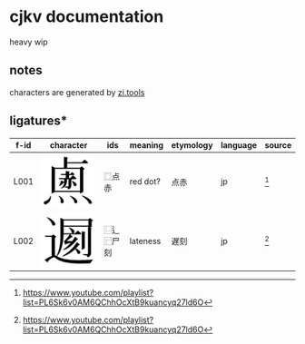 # cjkv documentation

heavy wip

## notes

characters are generated by [zi.tools](https://zi.tools/?secondary=ids)

## ligatures\*

| f-id | character             | ids      | meaning  | etymology | language | source |
| ---- | --------------------- | -------- | -------- | --------- | -------- | ------ |
| L001 | ![L001.svg](L001.svg) | ⿴点赤    | red dot? | 点赤       | jp       | [^1]   |
| L002 | ![L002.svg](L002.svg) | ⿺辶⿸尸刻 | lateness | 遅刻       | jp       | [^1]   |

[^1]: <https://www.youtube.com/playlist?list=PL6Sk6v0AM6QChhOcXtB9kuancyq27ld6O>

